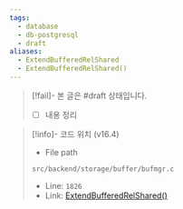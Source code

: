 ```yaml
---
tags:
  - database
  - db-postgresql
  - draft
aliases:
  - ExtendBufferedRelShared
  - ExtendBufferedRelShared()
---
```

> [!fail]- 본 글은 #draft 상태입니다.
> - [ ] 내용 정리

> [!info]- 코드 위치 (v16.4)
> - File path
> ```
> src/backend/storage/buffer/bufmgr.c
> ```
> - Line: `1826`
> - Link: [ExtendBufferedRelShared()](https://github.com/postgres/postgres/blob/REL_16_4/src/backend/storage/buffer/bufmgr.c#L1821-L2099)

